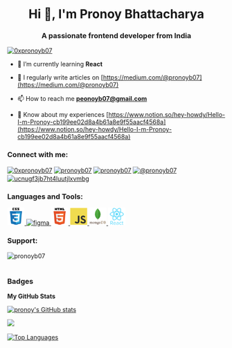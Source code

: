 <h1 align="center">Hi 👋, I'm Pronoy Bhattacharya</h1>
<h3 align="center">A passionate frontend developer from India</h3>

<p align="left"> <a href="https://twitter.com/0xpronoyb07" target="blank"><img src="https://img.shields.io/twitter/follow/0xpronoyb07?logo=twitter&style=for-the-badge" alt="0xpronoyb07" /></a> </p>

- 🌱 I’m currently learning **React**

- 📝 I regularly write articles on [https://medium.com/@pronoyb07](https://medium.com/@pronoyb07)

- 📫 How to reach me **peonoyb07@gmail.com**

- 📄 Know about my experiences [https://www.notion.so/hey-howdy/Hello-I-m-Pronoy-cb199ee02d8a4b61a8e9f55aacf4568a](https://www.notion.so/hey-howdy/Hello-I-m-Pronoy-cb199ee02d8a4b61a8e9f55aacf4568a)

<h3 align="left">Connect with me:</h3>
<p align="left">
<a href="https://twitter.com/0xpronoyb07" target="blank"><img align="center" src="https://raw.githubusercontent.com/rahuldkjain/github-profile-readme-generator/master/src/images/icons/Social/twitter.svg" alt="0xpronoyb07" height="30" width="40" /></a>
<a href="https://linkedin.com/in/pronoyb07" target="blank"><img align="center" src="https://raw.githubusercontent.com/rahuldkjain/github-profile-readme-generator/master/src/images/icons/Social/linked-in-alt.svg" alt="pronoyb07" height="30" width="40" /></a>
<a href="https://instagram.com/pronoyb07" target="blank"><img align="center" src="https://raw.githubusercontent.com/rahuldkjain/github-profile-readme-generator/master/src/images/icons/Social/instagram.svg" alt="pronoyb07" height="30" width="40" /></a>
<a href="https://medium.com/@pronoyb07" target="blank"><img align="center" src="https://raw.githubusercontent.com/rahuldkjain/github-profile-readme-generator/master/src/images/icons/Social/medium.svg" alt="@pronoyb07" height="30" width="40" /></a>
<a href="https://www.youtube.com/c/ucnugf3jb7ht4luutjlxvmbg" target="blank"><img align="center" src="https://raw.githubusercontent.com/rahuldkjain/github-profile-readme-generator/master/src/images/icons/Social/youtube.svg" alt="ucnugf3jb7ht4luutjlxvmbg" height="30" width="40" /></a>
</p>

<h3 align="left">Languages and Tools:</h3>
<p align="left"> <a href="https://www.w3schools.com/css/" target="_blank" rel="noreferrer"> <img src="https://raw.githubusercontent.com/devicons/devicon/master/icons/css3/css3-original-wordmark.svg" alt="css3" width="40" height="40"/> </a> <a href="https://www.figma.com/" target="_blank" rel="noreferrer"> <img src="https://www.vectorlogo.zone/logos/figma/figma-icon.svg" alt="figma" width="40" height="40"/> </a> <a href="https://www.w3.org/html/" target="_blank" rel="noreferrer"> <img src="https://raw.githubusercontent.com/devicons/devicon/master/icons/html5/html5-original-wordmark.svg" alt="html5" width="40" height="40"/> </a> <a href="https://developer.mozilla.org/en-US/docs/Web/JavaScript" target="_blank" rel="noreferrer"> <img src="https://raw.githubusercontent.com/devicons/devicon/master/icons/javascript/javascript-original.svg" alt="javascript" width="40" height="40"/> </a> <a href="https://www.mongodb.com/" target="_blank" rel="noreferrer"> <img src="https://raw.githubusercontent.com/devicons/devicon/master/icons/mongodb/mongodb-original-wordmark.svg" alt="mongodb" width="40" height="40"/> </a> <a href="https://reactjs.org/" target="_blank" rel="noreferrer"> <img src="https://raw.githubusercontent.com/devicons/devicon/master/icons/react/react-original-wordmark.svg" alt="react" width="40" height="40"/> </a> </p>

<h3 align="left">Support:</h3>
<p><a href="https://www.buymeacoffee.com/pronoyb07"> <img align="left" src="https://cdn.buymeacoffee.com/buttons/v2/default-yellow.png" height="50" width="210" alt="pronoyb07" /></a></p><br><br>


### Badges

<b>My GitHub Stats</b>

<a href="http://www.github.com/pronoyb07"><img src="https://github-readme-stats.vercel.app/api?username=pronoyb07&show_icons=true&hide=&count_private=true&title_color=0891b2&text_color=ffffff&icon_color=0891b2&bg_color=1c1917&hide_border=true&show_icons=true" alt="pronoy's GitHub stats" /></a>

<a href="http://www.github.com/siddh384"><img src="https://github-readme-streak-stats.herokuapp.com/?user=pronoyb07&stroke=ffffff&background=1c1917&ring=0891b2&fire=0891b2&currStreakNum=ffffff&currStreakLabel=0891b2&sideNums=ffffff&sideLabels=ffffff&dates=ffffff&hide_border=true" /></a>

<a href="https://github.com/siddh384" align="left"><img src="https://github-readme-stats.vercel.app/api/top-langs/?username=siddh384&langs_count=10&title_color=0891b2&text_color=ffffff&icon_color=0891b2&bg_color=1c1917&hide_border=true&locale=en&custom_title=Top%20%Languages" alt="Top Languages" /></a>
